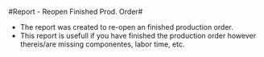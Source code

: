 #Report - Reopen Finished Prod. Order#
- The report was created to re-open an finished production order.
- This report is usefull if you have finished the production order however thereis/are missing componentes, labor time, etc.
